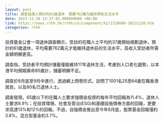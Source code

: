 ```yaml
---
layout: post
title: 調查指港人預計約61歲退休　需要762萬元維持現有生活水平
date: 2023-11-20 15:37:03.000000000 +08:00
link: https://news.rthk.hk/rthk/ch/component/k2/1728600-20231120.htm
categories: rthk
---
```


投資基金公會一項退休調查顯示，受訪的在職人士平均約37歲開始規劃退休，預計約61歲退休，平均需要762萬元才能維持退休前的生活水平，高收入受訪者所需金額明顯更高。

調查指，受訪者平均預計儲蓄僅能維持17年退休生活，考慮到人口老化趨勢，以本港平均預期壽命85歲計，儲蓄明顯不足。

調查於8月底至9月中進行，透過網上問卷形式，訪問了1001名25至64歲在職香港居民，以及80名已退休人士。

調查發現，65歲以下的在職人士要求強積金投資的每年平均回報為11.4%，退休人士要求8.9%；在投資環境、社會及管治(ESG)和基礎設施債券方面的回報，更要求高達13%和12%的回報。不過，自強積金推出至今年6月底，股票基金回報僅約3.8%，混合型基金約3.7%。
